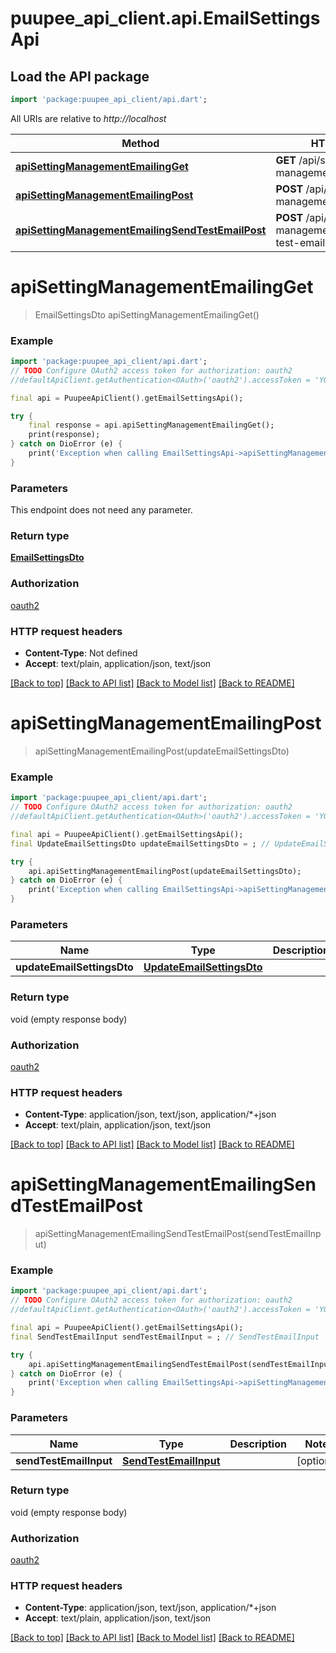 # puupee_api_client.api.EmailSettingsApi

## Load the API package
```dart
import 'package:puupee_api_client/api.dart';
```

All URIs are relative to *http://localhost*

Method | HTTP request | Description
------------- | ------------- | -------------
[**apiSettingManagementEmailingGet**](EmailSettingsApi.md#apisettingmanagementemailingget) | **GET** /api/setting-management/emailing | 
[**apiSettingManagementEmailingPost**](EmailSettingsApi.md#apisettingmanagementemailingpost) | **POST** /api/setting-management/emailing | 
[**apiSettingManagementEmailingSendTestEmailPost**](EmailSettingsApi.md#apisettingmanagementemailingsendtestemailpost) | **POST** /api/setting-management/emailing/send-test-email | 


# **apiSettingManagementEmailingGet**
> EmailSettingsDto apiSettingManagementEmailingGet()



### Example
```dart
import 'package:puupee_api_client/api.dart';
// TODO Configure OAuth2 access token for authorization: oauth2
//defaultApiClient.getAuthentication<OAuth>('oauth2').accessToken = 'YOUR_ACCESS_TOKEN';

final api = PuupeeApiClient().getEmailSettingsApi();

try {
    final response = api.apiSettingManagementEmailingGet();
    print(response);
} catch on DioError (e) {
    print('Exception when calling EmailSettingsApi->apiSettingManagementEmailingGet: $e\n');
}
```

### Parameters
This endpoint does not need any parameter.

### Return type

[**EmailSettingsDto**](EmailSettingsDto.md)

### Authorization

[oauth2](../README.md#oauth2)

### HTTP request headers

 - **Content-Type**: Not defined
 - **Accept**: text/plain, application/json, text/json

[[Back to top]](#) [[Back to API list]](../README.md#documentation-for-api-endpoints) [[Back to Model list]](../README.md#documentation-for-models) [[Back to README]](../README.md)

# **apiSettingManagementEmailingPost**
> apiSettingManagementEmailingPost(updateEmailSettingsDto)



### Example
```dart
import 'package:puupee_api_client/api.dart';
// TODO Configure OAuth2 access token for authorization: oauth2
//defaultApiClient.getAuthentication<OAuth>('oauth2').accessToken = 'YOUR_ACCESS_TOKEN';

final api = PuupeeApiClient().getEmailSettingsApi();
final UpdateEmailSettingsDto updateEmailSettingsDto = ; // UpdateEmailSettingsDto | 

try {
    api.apiSettingManagementEmailingPost(updateEmailSettingsDto);
} catch on DioError (e) {
    print('Exception when calling EmailSettingsApi->apiSettingManagementEmailingPost: $e\n');
}
```

### Parameters

Name | Type | Description  | Notes
------------- | ------------- | ------------- | -------------
 **updateEmailSettingsDto** | [**UpdateEmailSettingsDto**](UpdateEmailSettingsDto.md)|  | [optional] 

### Return type

void (empty response body)

### Authorization

[oauth2](../README.md#oauth2)

### HTTP request headers

 - **Content-Type**: application/json, text/json, application/*+json
 - **Accept**: text/plain, application/json, text/json

[[Back to top]](#) [[Back to API list]](../README.md#documentation-for-api-endpoints) [[Back to Model list]](../README.md#documentation-for-models) [[Back to README]](../README.md)

# **apiSettingManagementEmailingSendTestEmailPost**
> apiSettingManagementEmailingSendTestEmailPost(sendTestEmailInput)



### Example
```dart
import 'package:puupee_api_client/api.dart';
// TODO Configure OAuth2 access token for authorization: oauth2
//defaultApiClient.getAuthentication<OAuth>('oauth2').accessToken = 'YOUR_ACCESS_TOKEN';

final api = PuupeeApiClient().getEmailSettingsApi();
final SendTestEmailInput sendTestEmailInput = ; // SendTestEmailInput | 

try {
    api.apiSettingManagementEmailingSendTestEmailPost(sendTestEmailInput);
} catch on DioError (e) {
    print('Exception when calling EmailSettingsApi->apiSettingManagementEmailingSendTestEmailPost: $e\n');
}
```

### Parameters

Name | Type | Description  | Notes
------------- | ------------- | ------------- | -------------
 **sendTestEmailInput** | [**SendTestEmailInput**](SendTestEmailInput.md)|  | [optional] 

### Return type

void (empty response body)

### Authorization

[oauth2](../README.md#oauth2)

### HTTP request headers

 - **Content-Type**: application/json, text/json, application/*+json
 - **Accept**: text/plain, application/json, text/json

[[Back to top]](#) [[Back to API list]](../README.md#documentation-for-api-endpoints) [[Back to Model list]](../README.md#documentation-for-models) [[Back to README]](../README.md)

